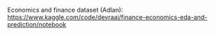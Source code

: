 Economics and finance dataset (Adlan): https://www.kaggle.com/code/devraai/finance-economics-eda-and-prediction/notebook
